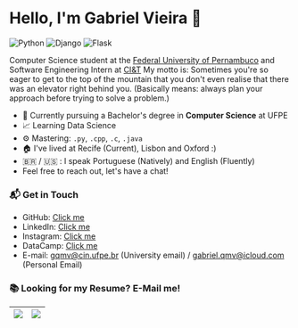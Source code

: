 # Hello, I'm Gabriel Vieira 👋

![Python](https://img.shields.io/badge/Python-Advanced-black)
![Django](https://img.shields.io/badge/Django-Advanced-black)
![Flask](https://img.shields.io/badge/Flask-Avanced-black)


Computer Science student at the [Federal University of Pernambuco](https://portal.cin.ufpe.br/) and Software Engineering Intern at [CI&T](https://ciandt.com/)
My motto is: Sometimes you're so eager to get to the top of the mountain that you don't even realise that there was an elevator right behind you. (Basically means: always plan your approach before trying to solve a problem.)

- 🔭 Currently pursuing a Bachelor's degree in **Computer Science** at UFPE
- 📈 Learning Data Science
- ⚙️ Mastering: `.py`, `.cpp`, `.c`, `.java`
- 🏠 I've lived at Recife (Current), Lisbon and Oxford :)
- :brazil: / :us: : I speak Portuguese (Natively) and English (Fluently)
- Feel free to reach out, let's have a chat!

### 📬 Get in Touch

- GitHub: [Click me](https://github.com/gqmv/)
- LinkedIn: [Click me](https://www.linkedin.com/in/gabriel-queiroz-monteiro-vieira-9738a61a2/)
- Instagram: [Click me](https://www.instagram.com/gabriel.qmv/)
- DataCamp: [Click me](https://www.datacamp.com/profile/gabrielqmv/)
- E-mail: gqmv@cin.ufpe.br (University email) / gabriel.qmv@icloud.com (Personal Email)

### 📚 Looking for my Resume? E-Mail me!

| <img align="center" src="https://github-readme-stats.vercel.app/api?username=gqmv&show_icons=true&hide_border=true"/> | <img align="center" src="https://github-readme-stats.vercel.app/api/top-langs/?username=gqmv&hide_border=true" /> |
| ------------- | ------------- |

